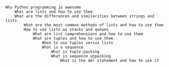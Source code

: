 
    Why Python programming is awesome
        What are lists and how to use them
	    What are the differences and similarities between strings and lists
	        What are the most common methods of lists and how to use them
		    How to use lists as stacks and queues
		        What are list comprehensions and how to use them
			    What are tuples and how to use them
			        When to use tuples versus lists
				    What is a sequence
				        What is tuple packing
					    What is sequence unpacking
					        What is the del statement and how to use it

